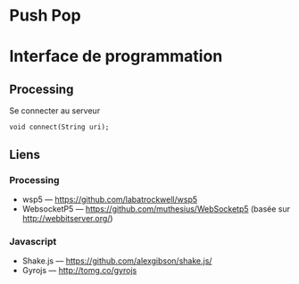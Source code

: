 # Push Pop

# Interface de programmation
## Processing
Se connecter au serveur
```
void connect(String uri);
```


## Liens
### Processing
* wsp5 — https://github.com/labatrockwell/wsp5
* WebsocketP5 — https://github.com/muthesius/WebSocketp5 (basée sur http://webbitserver.org/)

### Javascript
* Shake.js — https://github.com/alexgibson/shake.js/
* Gyrojs — http://tomg.co/gyrojs
